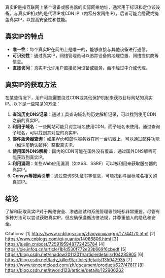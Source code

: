 真实IP是指互联网上某个设备或服务器的实际网络地址，通常用于标识和定位该设备。与真实IP相对的是代理IP或CDN IP（内容分发网络IP），后者可能会隐藏或掩盖真实IP，以提高安全性和性能。

## 真实IP的特点

- **唯一性**：每个真实IP在网络上是唯一的，能够直接与其他设备进行通信。
- **可识别性**：通过真实IP，网络管理员可以追踪设备的地理位置、网络提供商等信息。
- **直接访问**：真实IP允许用户直接访问设备或服务，而不经过中介或代理。

## 真实IP的获取方法

在某些情况下，用户可能需要绕过CDN或其他保护机制来获取目标网站的真实IP。以下是一些常见的方法：

1. **查询历史DNS记录**：通过工具查询域名的历史解析记录，可以找到使用CDN之前的真实IP。
2. **利用子域名**：一些网站可能只对主域名使用CDN，而子域名未使用。通过查询子域名，可以找到其对应的真实IP。
3. **邮件服务器查询**：如果Web和邮件服务器在同一台机器上，可以通过邮件功能（如注册确认邮件）获取真实IP。
4. **使用国外DNS解析**：国内的CDN可能在国外没有覆盖，通过国外DNS解析可能获取到真实IP。
5. **利用漏洞**：某些Web应用漏洞（如XSS、SSRF）可以被利用来获取服务器的真实IP。
6. **Censys等搜索引擎**：通过查询SSL证书等信息，可能找到与目标域名相关的真实IP。

## 结论

了解和获取真实IP对于网络安全、渗透测试和系统管理等领域都非常重要。尽管有多种方法可以尝试获取真实IP，但应确保遵循法律法规，并尊重他人的隐私和安全。

Citations:
[1] https://www.cnblogs.com/zhaoyunxiang/p/17744170.html
[2] https://www.cnblogs.com/qi-yuan/p/14066806.html
[3] https://juejin.cn/post/7259195948772425784
[4] https://xie.infoq.cn/article/1b1d530f772e33b669f6cbedf
[5] https://blog.csdn.net/shadow20112011/article/details/104235905
[6] https://blog.csdn.net/lady_killer9/article/details/135047935
[7] https://www.tencentcloud.com/zh/document/product/627/47817
[8] https://blog.csdn.net/itworld123/article/details/122906262